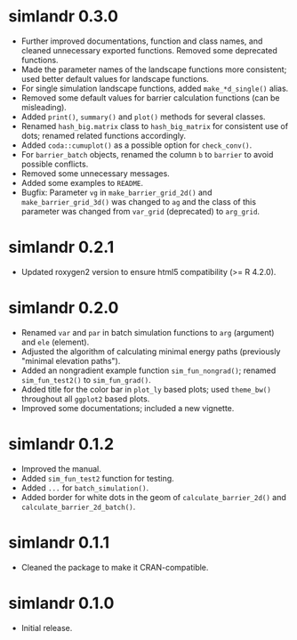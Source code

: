 # simlandr 0.3.0

- Further improved documentations, function and class names, and cleaned unnecessary exported functions. Removed some deprecated functions.
- Made the parameter names of the landscape functions more consistent; used better default values for landscape functions.
- For single simulation landscape functions, added `make_*d_single()` alias.
- Removed some default values for barrier calculation functions (can be misleading).
- Added `print()`, `summary()` and `plot()` methods for several classes.
- Renamed `hash_big.matrix` class to `hash_big_matrix` for consistent use of dots; renamed related functions accordingly.
- Added `coda::cumuplot()` as a possible option for `check_conv()`.
- For `barrier_batch` objects, renamed the column `b` to `barrier` to avoid possible conflicts.
- Removed some unnecessary messages.
- Added some examples to `README`.
- Bugfix: Parameter `vg` in `make_barrier_grid_2d()` and `make_barrier_grid_3d()` was changed to `ag` and the class of this parameter was changed from `var_grid` (deprecated) to `arg_grid`. 

# simlandr 0.2.1

- Updated roxygen2 version to ensure html5 compatibility (>= R 4.2.0).

# simlandr 0.2.0

- Renamed `var` and `par` in batch simulation functions to `arg` (argument) and `ele` (element).
- Adjusted the algorithm of calculating minimal energy paths (previously "minimal elevation paths").
- Added an nongradient example function `sim_fun_nongrad()`; renamed `sim_fun_test2()` to `sim_fun_grad()`.
- Added title for the color bar in `plot_ly` based plots; used `theme_bw()` throughout all `ggplot2` based plots.
- Improved some documentations; included a new vignette.

# simlandr 0.1.2

- Improved the manual.
- Added `sim_fun_test2` function for testing.
- Added `...` for `batch_simulation()`.
- Added border for white dots in the geom of `calculate_barrier_2d()` and `calculate_barrier_2d_batch()`.

# simlandr 0.1.1

- Cleaned the package to make it CRAN-compatible.

# simlandr 0.1.0

- Initial release.

